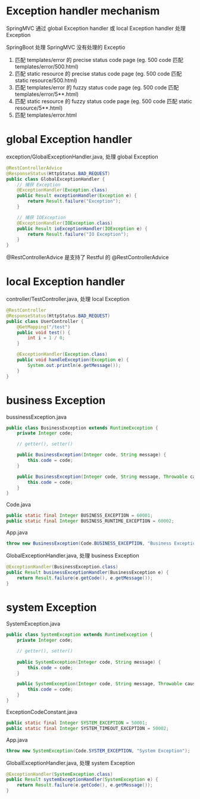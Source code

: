 # Exception handler mechanism

SpringMVC 通过 global Exception handler 或 local Exception handler 处理 Exception

SpringBoot 处理 SpringMVC 没有处理的 Exceptio

1. 匹配 templates/error 的 precise status code page (eg. 500 code 匹配 templates/error/500.html)
2. 匹配 static resource 的 precise status code page (eg. 500 code 匹配 static resource/500.html)
3. 匹配 templates/error 的 fuzzy status code page (eg. 500 code 匹配 templates/error/5\*\*.html)
4. 匹配 static resource 的 fuzzy status code page (eg. 500 code 匹配 static resource/5\*\*.html)
5. 匹配 templates/error.html

# global Exception handler

exception/GlobalExceptionHandler.java, 处理 global Exception

```java
@RestControllerAdvice
@ResponseStatus(HttpStatus.BAD_REQUEST)
public class GlobalExceptionHandler {
    // 捕获 Exception
    @ExceptionHandler(Exception.class)
    public Result exceptionHandler(Exception e) {
        return Result.failure("Exception");
    }

    // 捕获 IOException
    @ExceptionHandler(IOException.class)
    public Result ioExceptionHandler(IOException e) {
        return Result.failure("IO Exception");
    }
}
```

@RestControllerAdvice 是支持了 Restful 的 @RestControllerAdvice

# local Exception handler

controller/TestController.java, 处理 local Exception

```java
@RestController
@ResponseStatus(HttpStatus.BAD_REQUEST)
public class UserController {
    @GetMapping("/test")
    public void test() {
        int i = 1 / 0;
    }

    @ExceptionHandler(Exception.class)
    public void handleException(Exception e) {
        System.out.println(e.getMessage());
    }
}
```

# business Exception

bussinessException.java

```java
public class BusinessException extends RuntimeException {
    private Integer code;

    // getter(), setter()

    public BusinessException(Integer code, String message) {
        this.code = code;
    }

    public BusinessException(Integer code, String message, Throwable cause) {
        this.code = code;
    }
}
```

Code.java

```java
public static final Integer BUSINESS_EXCEPTION = 60001;
public static final Integer BUSINESS_RUNTIME_EXCEPTION = 60002;
```

App.java

```java
throw new BusinessException(Code.BUSINESS_EXCEPTION, "Business Exception");
```

GlobalExceptionHandler.java, 处理 business Exception

```java
@ExceptionHandler(BusinessException.class)
public Result businessExceptionHandler(BusinessException e) {
    return Result.failure(e.getCode(), e.getMessage());
}
```

# system Exception

SystemException.java

```java
public class SystemException extends RuntimeException {
    private Integer code;

    // getter(), setter()
    
    public SystemException(Integer code, String message) {
        this.code = code;
    }

    public SystemException(Integer code, String message, Throwable cause) {
        this.code = code;
    }
}
```

ExceptionCodeConstant.java

```java
public static final Integer SYSTEM_EXCEPTION = 50001;
public static final Integer SYSTEM_TIMEOUT_EXCEPTION = 50002;
```

App.java

```java
throw new SystemException(Code.SYSTEM_EXCEPTION, "System Exception");
```

GlobalExceptionHandler.java, 处理 system Exception

```java
@ExceptionHandler(SystemException.class)
public Result systemExceptionHandler(SystemException e) {
    return Result.failure(e.getCode(), e.getMessage());
}
```
